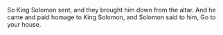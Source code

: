 So King Solomon sent, and they brought him down from the altar. And he came and paid homage to King Solomon, and Solomon said to him, Go to your house.
